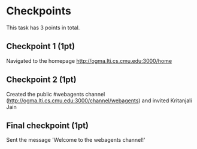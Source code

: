# Checkpoints

This task has 3 points in total.

## Checkpoint 1 (1pt)

Navigated to the homepage http://ogma.lti.cs.cmu.edu:3000/home 

## Checkpoint 2 (1pt)

Created the public #webagents channel (http://ogma.lti.cs.cmu.edu:3000/channel/webagents) and invited Kritanjali Jain

## Final checkpoint (1pt)

Sent the message 'Welcome to the webagents channel!'


